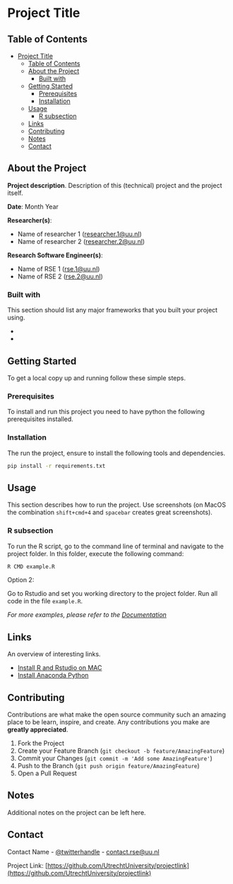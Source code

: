 <!-- Parts of this template are inspired by https://github.com/othneildrew/Best-README-Template -->

# Project Title

<!-- TABLE OF CONTENTS -->
## Table of Contents

- [Project Title](#project-title)
  - [Table of Contents](#table-of-contents)
  - [About the Project](#about-the-project)
    - [Built with](#built-with)
  - [Getting Started](#getting-started)
    - [Prerequisites](#prerequisites)
    - [Installation](#installation)
  - [Usage](#usage)
    - [R subsection](#r-subsection)
  - [Links](#links)
  - [Contributing](#contributing)
  - [Notes](#notes)
  - [Contact](#contact)

<!-- ABOUT THE PROJECT -->
## About the Project

**Project description**. Description of this (technical) project and the project itself.

**Date**: Month Year

**Researcher(s)**:

- Name of researcher 1 (researcher.1@uu.nl)
- Name of researcher 2 (researcher.2@uu.nl)

**Research Software Engineer(s)**:

- Name of RSE 1 (rse.1@uu.nl)
- Name of RSE 2 (rse.2@uu.nl)

### Built with

This section should list any major frameworks that you built your project using.

- []()
- []()

<!-- GETTING STARTED -->
## Getting Started

To get a local copy up and running follow these simple steps.

### Prerequisites

To install and run this project you need to have python the following prerequisites installed.

### Installation

The run the project, ensure to install the following tools and dependencies.

```sh
pip install -r requirements.txt
```

<!-- USAGE -->
## Usage

This section describes how to run the project. Use screenshots (on MacOS the combination `shift+cmd+4` and `spacebar` creates great screenshots).

### R subsection

To run the R script, go to the command line of terminal and navigate to
the project folder. In this folder, execute the following command: 


```sh 
R CMD example.R 
```

Option 2: 

Go to Rstudio and set you working directory to the project folder. Run all
code in the file `example.R`.

_For more examples, please refer to the [Documentation](sphinx-doc-website)_

<!-- LINKS -->
## Links

An overview of interesting links.

- [Install R and Rstudio on MAC](https://medium.com/@GalarnykMichael/install-r-and-rstudio-on-mac-e911606ce4f4)
- [Install Anaconda Python](https://www.anaconda.com/download/)

<!-- CONTRIBUTING -->
## Contributing

Contributions are what make the open source community such an amazing place to be learn, inspire, and create. Any contributions you make are **greatly appreciated**.

1. Fork the Project
2. Create your Feature Branch (`git checkout -b feature/AmazingFeature`)
3. Commit your Changes (`git commit -m 'Add some AmazingFeature'`)
4. Push to the Branch (`git push origin feature/AmazingFeature`)
5. Open a Pull Request

<!-- CONTACT -->
## Notes

Additional notes on the project can be left here.

<!-- CONTACT -->
## Contact

Contact Name - [@twitterhandle](https://twitter.com/username) - contact.rse@uu.nl

Project Link: [https://github.com/UtrechtUniversity/projectlink](https://github.com/UtrechtUniversity/projectlink)
